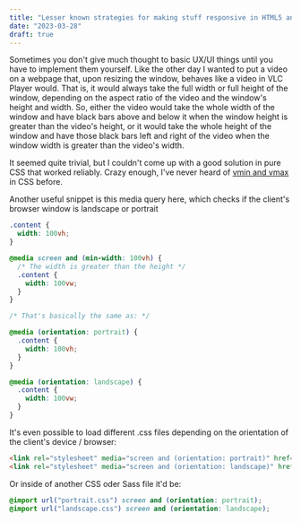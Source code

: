 ```yaml
---
title: "Lesser known strategies for making stuff responsive in HTML5 and CSS3"
date: "2023-03-28"
draft: true
---
```


Sometimes you don't give much thought to basic UX/UI things until you have to implement them yourself. Like the other day I wanted to put a video on a webpage that, upon resizing the window, behaves like a video in VLC Player would. That is, it would always take the full width or full height of the window, depending on the aspect ratio of the video and the window's height and width. So, either the video would take the whole width of the window and have black bars above and below it when the window height is greater than the video's height, or it would take the whole height of the window and have those black bars left and right of the video when the window width is greater than the video's width.

It seemed quite trivial, but I couldn't come up with a good solution in pure CSS that worked reliably. Crazy enough, I've never heard of [vmin and vmax](https://thenewcode.com/1137/MinMaxing-Understanding-vMin-and-vMax-in-CSS) in CSS before.

Another useful snippet is this media query here, which checks if the client's browser window is landscape or portrait

```css
.content {
  width: 100vh;
}

@media screen and (min-width: 100vh) {
  /* The width is greater than the height */
  .content {
    width: 100vw;
  }
}

/* That's basically the same as: */

@media (orientation: portrait) {
  .content {
    width: 100vh;
  }
}

@media (orientation: landscape) {
  .content {
    width: 100vw;
  }
}
```

It's even possible to load different .css files depending on the orientation of the client's device / browser:

```html
<link rel="stylesheet" media="screen and (orientation: portrait)" href="portrait.css" />
<link rel="stylesheet" media="screen and (orientation: landscape)" href="landscape.css" />
```

Or inside of another CSS oder Sass file it'd be:
```css
@import url("portrait.css") screen and (orientation: portrait);
@import url("landscape.css") screen and (orientation: landscape);
```
